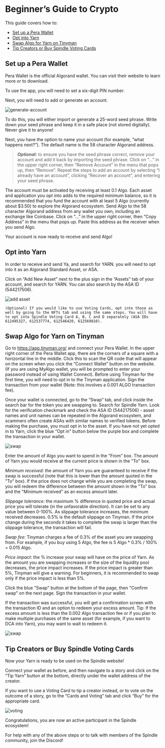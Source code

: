 # Beginner’s Guide to Crypto

This guide covers how to:

- [Set up a Pera Wallet](#set-up-a-pera-wallet)
- [Opt into Yarn](#opt-into-yarn)
- [Swap Algo for Yarn on Tinyman](#swap-algo-for-yarn-on-tinyman)
- [Tip Creators or Buy Spindle Voting Cards](#tip-creators-or-buy-spindle-voting-cards)

## Set up a Pera Wallet

Pera Wallet is the official Algorand wallet. You can visit their website to learn more or to download.

To use the app, you will need to set a six-digit PIN number.

Next, you will need to add or generate an account.

![generate-account](/images/crypto-guide-a-generate.png)

To do this, you will either import or generate a 25-word seed phrase. Write down your seed phrase and keep it in a safe place (not stored digitally). Never give it to anyone!

Next, you have the option to name your account (for example, “what happens next?”). The default name is the 58 character Algorand address.

> **_Optional:_** to ensure you have the seed phrase correct, remove your account and add it back by importing the seed phrase. Click on “...” in the upper right corner, then “Remove Account” in the menu that pops up, then “Remove”. Repeat the steps to add an account by selecting “I already have an account”, clicking “Recover an account”, and entering your seed phrase.

The account must be activated by receiving at least 0.1 Algo. Each asset and application you opt into adds to the required minimum balance, so it is recommended that you fund the account with at least 5 Algo (currently about $3.50) to explore the Algorand ecosystem. Send Algo to the 58 character Algorand address from any wallet you own, including an exchange like Coinbase. Click on “...” in the upper right corner, then “Copy Address” in the menu that pops up. Paste this address as the receiver when you send Algo.

Your account is now ready to receive and send Algo!

## Opt into Yarn

In order to receive and send Ya, and search for YARN.  you will need to opt into it as an Algorand Standard Asset, or ASA.

Click on “Add New Asset” next to the plus sign in the “Assets” tab of your account, and search for YARN. You can also search by the ASA ID (544217506).

![add asset](/images/crypto-guide-b-asset.png)

```
(Optional) If you would like to use Voting Cards, opt into those as well by going to the NFTs tab and using the same steps. You will have to opt into Spindle Voting Card A, B, C and D separately (ASA IDs 612495327, 612537774, 612546420, 612569810).
```

## Swap Algo for Yarn on Tinyman

Go to https://app.tinyman.org/ and connect your Pera Wallet. In the upper right corner of the Pera Wallet app, there are the corners of a square with a horizontal line in the middle. Click this to scan the QR code that will appear on the screen when you click the “Connect Wallet” button on the website. (If you are using MyAlgo wallet, you will be prompted to enter your password instead of using Wallet Connect). Before using Tinyman for the first time, you will need to opt in to the Tinyman application. Sign the transaction from your wallet (Note: this involves a 0.001 ALGO transaction fee).

Once your wallet is connected, go to the “Swap” tab, and click inside the search bar for the token you are swapping to. Search for Spindle Yarn. Look for the verification checkmark and check the ASA ID (544217506) - asset names and unit names can be repeated in the Algorand ecosystem, and scammers often create ASAs with similar names to verified tokens. Before making the purchase, you must opt in to the asset. If you have not yet opted in to Yarn, click the blue "Opt in" button below the purple box and complete the transaction in your wallet.

![swap](/images/crypto-guide-c-search.png)

Enter the amount of Algo you want to spend in the "From" box. The amount of Yarn you would receive at the current price is shown in the "To" box.

*Minimum received*: the amount of Yarn you are guaranteed to receive if the swap is successful (note that this is lower than the amount quoted in the "To" box). If the price does not change while you are completing the swap, you will redeem the difference between the amount shown in the "To" box and the "Minimum received" as an excess amount later.

*Slippage tolerance*: the maximum % difference in quoted price and actual price you will tolerate (in the unfavorable direction). It can be set to any value between 0-100%. As slippage tolerance increases, the minimum received decreases. 0.5% is the default slippage on Tinyman. If the price change during the seconds it takes to complete the swap is larger than the slippage tolerance, the transaction will fail.

*Swap fee*: Tinyman charges a fee of 0.3% of the asset you are swapping from. For example, if you buy using 5 Algo, the fee is 5 Algo * 0.3% / 100% = 0.015 Algo.

*Price impact*: the % increase your swap will have on the price of Yarn. As the amount you are swapping increases or the size of the liquidity pool decreases, the price impact increases. If the price impact is greater than 5%, Tinyman will give a warning. For beginners, it is recommended to swap only if the price impact is less than 5%.

Click the blue "Swap" button at the bottom of the page, then "Confirm swap" on the next page. Sign the transaction in your wallet.

If the transaction was successful, you will get a confirmation screen with the transaction ID and an option to redeem your excess amount. Tip: If the excess amount is less than the 0.002 Algo transaction fee or if you plan to make multiple purchases of the same asset (for example, if you want to DCA into Yarn), you may want to wait to redeem it.

![swap](crypto-guide-d-swap.png)

## Tip Creators or Buy Spindle Voting Cards

Now your Yarn is ready to be used on the Spindle website!

Connect your wallet as before, and then navigate to a story and click on the “Tip Yarn” button at the bottom, directly under the wallet address of the creator.

If you want to use a Voting Card to tip a creator instead, or to vote on the outcome of a story, go to the “Cards and Voting” tab and click “Buy” for the appropriate card.

![voting](crypto-guide-e-voting.png)

Congratulations, you are now an active participant in the Spindle ecosystem!

For help with any of the above steps or to talk with members of the Spindle community, join the Discord!
